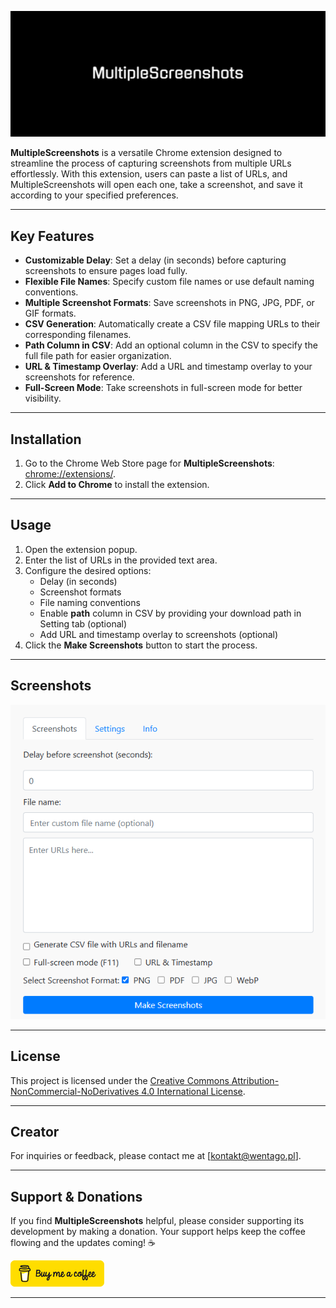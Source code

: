![Extension logo](icons/logo.png)

**MultipleScreenshots** is a versatile Chrome extension designed to streamline the process of capturing screenshots from multiple URLs effortlessly. With this extension, users can paste a list of URLs, and MultipleScreenshots will open each one, take a screenshot, and save it according to your specified preferences.

---

## Key Features

- **Customizable Delay**: Set a delay (in seconds) before capturing screenshots to ensure pages load fully.
- **Flexible File Names**: Specify custom file names or use default naming conventions.
- **Multiple Screenshot Formats**: Save screenshots in PNG, JPG, PDF, or GIF formats.
- **CSV Generation**: Automatically create a CSV file mapping URLs to their corresponding filenames.
- **Path Column in CSV**: Add an optional column in the CSV to specify the full file path for easier organization.
- **URL & Timestamp Overlay**: Add a URL and timestamp overlay to your screenshots for reference.
- **Full-Screen Mode**: Take screenshots in full-screen mode for better visibility.

---

## Installation

1. Go to the Chrome Web Store page for **MultipleScreenshots**:
   [chrome://extensions/](https://chromewebstore.google.com/detail/multiplescreenshots/gbgeckhegkbgdlfpcgjdhdckdfcimmbc).
2. Click **Add to Chrome** to install the extension.

---

## Usage

1. Open the extension popup.
2. Enter the list of URLs in the provided text area.
3. Configure the desired options:
   - Delay (in seconds)
   - Screenshot formats
   - File naming conventions
   - Enable **path** column in CSV by providing your download path in Setting tab (optional)
   - Add URL and timestamp overlay to screenshots (optional)
4. Click the **Make Screenshots** button to start the process.

---

## Screenshots

![Extension Popup](icons/demo_1.png)

---

## License

This project is licensed under the [Creative Commons Attribution-NonCommercial-NoDerivatives 4.0 International License](LICENSE).

---

## Creator
For inquiries or feedback, please contact me at [kontakt@wentago.pl].

---

## Support & Donations

If you find **MultipleScreenshots** helpful, please consider supporting its development by making a donation. Your support helps keep the coffee flowing and the updates coming! ☕

<a href="https://buymeacoffee.com/skolmowski" target="_blank">
  <img src="icons/bmc-button.png" alt="Buy Me a Coffee" style="width: 150px; height: auto;">
</a>

---
